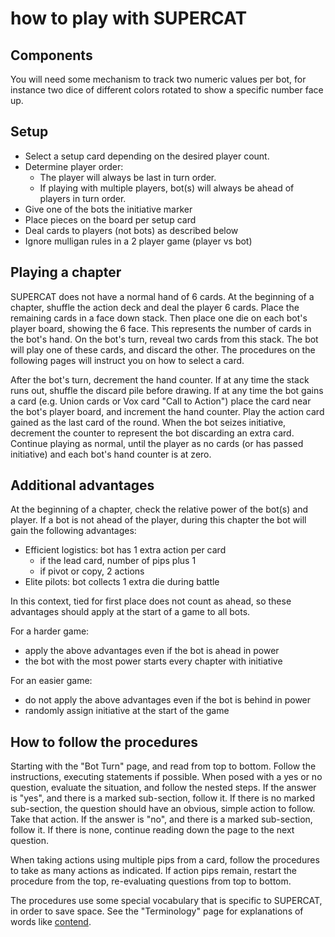# how to play with SUPERCAT

## Components

You will need some mechanism to track two numeric values per bot, for instance two dice of different colors rotated to show a specific number face up.

## Setup

- Select a setup card depending on the desired player count.
- Determine player order:
	- The player will always be last in turn order.
	- If playing with multiple players, bot(s) will always be ahead of players in turn order.
- Give one of the bots the initiative marker
- Place pieces on the board per setup card
- Deal cards to players (not bots) as described below
- Ignore mulligan rules in a 2 player game (player vs bot)

## Playing a chapter

SUPERCAT does not have a normal hand of 6 cards. At the beginning of a chapter, shuffle the action deck and deal the player 6 cards. Place the remaining cards in a face down stack. Then place one die on each bot's player board, showing the 6 face. This represents the number of cards in the bot's hand. On the bot's turn, reveal two cards from this stack. The bot will play one of these cards, and discard the other. The procedures on the following pages will instruct you on how to select a card.

After the bot's turn, decrement the hand counter. If at any time the stack runs out, shuffle the discard pile before drawing. If at any time the bot gains a card (e.g. Union cards or Vox card "Call to Action") place the card near the bot's player board, and increment the hand counter. Play the action card gained as the last card of the round. When the bot seizes initiative, decrement the counter to represent the bot discarding an extra card. Continue playing as normal, until the player as no cards (or has passed initiative) and each bot's hand counter is at zero.

<div class="pagebreak"> </div>

## Additional advantages

At the beginning of a chapter, check the relative power of the bot(s) and player. If a bot is not ahead of the player, during this chapter the bot will gain the following advantages:

- Efficient logistics: bot has 1 extra action per card
	- if the lead card, number of pips plus 1
	- if pivot or copy, 2 actions
- Elite pilots: bot collects 1 extra die during battle

In this context, tied for first place does not count as ahead, so these advantages should apply at the start of a game to all bots.

For a harder game:

- apply the above advantages even if the bot is ahead in power
- the bot with the most power starts every chapter with initiative

For an easier game:

- do not apply the above advantages even if the bot is behind in power
- randomly assign initiative at the start of the game

## How to follow the procedures

Starting with the "Bot Turn" page, and read from top to bottom.
Follow the instructions, executing statements if possible.
When posed with a yes or no question, evaluate the situation, and follow the nested steps.
If the answer is "yes", and there is a marked sub-section, follow it.
If there is no marked sub-section, the question should have an obvious, simple action to follow.
Take that action.
If the answer is "no", and there is a marked sub-section, follow it.
If there is none, continue reading down the page to the next question.

When taking actions using multiple pips from a card, follow the procedures to take as many actions as indicated. If action pips remain, restart the procedure from the top, re-evaluating questions from top to bottom.

The procedures use some special vocabulary that is specific to SUPERCAT, in order to save space. See the "Terminology" page for explanations of words like <ins>contend</ins>.

<div class="pagebreak"> </div>
